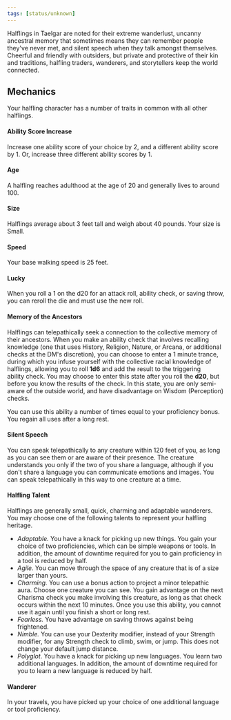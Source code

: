 ```yaml
---
tags: [status/unknown]
---
```


Halflings in Taelgar are noted for their extreme wanderlust, uncanny ancestral memory that sometimes means they can remember people they've never met, and silent speech when they talk amongst themselves. Cheerful and friendly with outsiders, but private and protective of their kin and traditions, halfling traders, wanderers, and storytellers keep the world connected. 

## Mechanics

Your halfling character has a number of traits in common with all other halflings.
#### Ability Score Increase
Increase one ability score of your choice by 2, and a different ability score by 1. Or, increase three different ability scores by 1.
#### Age
A halfling reaches adulthood at the age of 20 and generally lives to around 100. 
#### Size
Halflings average about 3 feet tall and weigh about 40 pounds. Your size is Small.
#### Speed
Your base walking speed is 25 feet.
#### Lucky
When you roll a 1 on the d20 for an attack roll, ability check, or saving throw, you can reroll the die and must use the new roll.
#### Memory of the Ancestors
Halflings can telepathically seek a connection to the collective memory of their ancestors. When you make an ability check that involves recalling knowledge (one that uses History, Religion, Nature, or Arcana, or additional checks at the DM's discretion), you can choose to enter a 1 minute trance, during which you infuse yourself with the collective racial knowledge of halflings, allowing you to roll **1d6** and add the result to the triggering ability check. You may choose to enter this state after you roll the **d20**, but before you know the results of the check. In this state, you are only semi-aware of the outside world, and have disadvantage on Wisdom (Perception) checks.

You can use this ability a number of times equal to your proficiency bonus. You regain all uses after a long rest. 
#### Silent Speech
You can speak telepathically to any creature within 120 feet of you, as long as you can see them or are aware of their presence. The creature understands you only if the two of you share a language, although if you don't share a language you can communicate emotions and images. You can speak telepathically in this way to one creature at a time.
#### Halfling Talent
Halflings are generally small, quick, charming and adaptable wanderers. You may choose one of the following talents to represent your halfling heritage.

- _Adaptable._ You have a knack for picking up new things. You gain your choice of two proficiencies, which can be simple weapons or tools. In addition, the amount of downtime required for you to gain proficiency in a tool is reduced by half.
- _Agile._ You can move through the space of any creature that is of a size larger than yours.
- _Charming._ You can use a bonus action to project a minor telepathic aura. Choose one creature you can see. You gain advantage on the next Charisma check you make involving this creature, as long as that check occurs within the next 10 minutes. Once you use this ability, you cannot use it again until you finish a short or long rest.
- _Fearless._ You have advantage on saving throws against being frightened.
- _Nimble._ You can use your Dexterity modifier, instead of your Strength modifier, for any Strength check to climb, swim, or jump. This does not change your default jump distance.
- _Polyglot_. You have a knack for picking up new languages. You learn two additional languages. In addition, the amount of downtime required for you to learn a new language is reduced by half.
#### Wanderer
In your travels, you have picked up your choice of one additional language or tool proficiency.